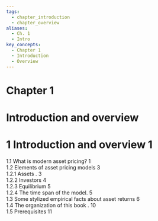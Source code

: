 ```yaml
---
tags:
  - chapter_introduction
  - chapter_overview
aliases:
  - Ch. 1
  - Intro
key_concepts:
  - Chapter 1
  - Introduction
  - Overview
---
```


# Chapter 1  

# Introduction and overview  
# 1 Introduction and overview 1  
1.1 What is modern asset pricing? 1   
1.2 Elements of asset pricing models 3   
1.2.1 Assets . 3   
1.2.2 Investors 4   
1.2.3 Equilibrium 5   
1.2.4 The time span of the model. 5   
1.3 Some stylized empirical facts about asset returns 6   
1.4 The organization of this book . 10   
1.5 Prerequisites 11  
